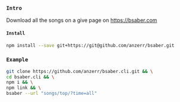 
### `Intro`
Download all the songs on a give page on https://bsaber.com

#### `Install`
``` bash
npm install --save git+https://git@github.com/anzerr/bsaber.git
```

### `Example`
``` bash
git clone https://github.com/anzerr/bsaber.cli.git && \
cd bsaber.cli && \
npm i && \
npm link && \
bsaber --url "songs/top/?time=all"
```